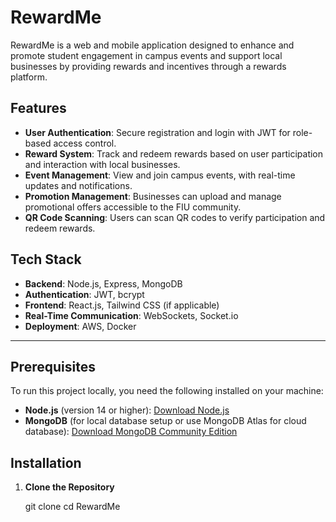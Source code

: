 # RewardMe

RewardMe is a web and mobile application designed to enhance and promote student engagement in campus events and support local businesses by providing rewards and incentives through a rewards platform.

## Features

- **User Authentication**: Secure registration and login with JWT for role-based access control.
- **Reward System**: Track and redeem rewards based on user participation and interaction with local businesses.
- **Event Management**: View and join campus events, with real-time updates and notifications.
- **Promotion Management**: Businesses can upload and manage promotional offers accessible to the FIU community.
- **QR Code Scanning**: Users can scan QR codes to verify participation and redeem rewards.

## Tech Stack

- **Backend**: Node.js, Express, MongoDB
- **Authentication**: JWT, bcrypt
- **Frontend**: React.js, Tailwind CSS (if applicable)
- **Real-Time Communication**: WebSockets, Socket.io
- **Deployment**: AWS, Docker

---

## Prerequisites

To run this project locally, you need the following installed on your machine:

- **Node.js** (version 14 or higher): [Download Node.js](https://nodejs.org/)
- **MongoDB** (for local database setup or use MongoDB Atlas for cloud database): [Download MongoDB Community Edition](https://www.mongodb.com/try/download/community)

## Installation

1. **Clone the Repository**

   git clone <repository-url>
   cd RewardMe
